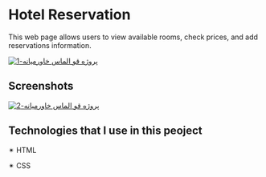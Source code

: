 # Hotel Reservation 

This web page allows users to view available rooms, check prices, and add reservations information.

[![پروژه قو الماس خاورمیانه-1](https://i.im.ge/2023/05/21/hXLZTM.1.png)](https://im.ge/i/hXLZTM)



## Screenshots

[![پروژه قو الماس خاورمیانه-2](https://i.im.ge/2023/05/21/hXLKLY.2.png)](https://im.ge/i/hXLKLY)


## Technologies that I use in this peoject

✴ HTML

✴ CSS
